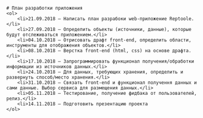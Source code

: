     # План разработки приложения
    <ol>
        <li>21.09.2018 — Написать план разрабоки web-приложение Reptoole.</li>
        <li>27.09.2018 — Определить объекты (источники, данные), которые будут отслеживаться приложением.</li>
        <li>04.10.2018 — Отрисовать драфт front-end, определить области, инструменты для отображения объектов.</li>
        <li>08.10.2018 — Верстка front-end (html, css) на основе драфта.</li>
        <li>17.10.2018 — Запрограммировать функционал получения/обработки информации из источников данных.</li>
        <li>24.10.2018 — Для данных, требующих хранения, определить и развернуть способ/место хранения.</li>
        <li>31.10.2018 — Связать front-end и функционал получення данных и сами данные. Выбор сервиса для размещения данных.</li>
        <li>05.11.2018 — Тестирование, получение фидбака от пользователей, релиз.</li>
        <li>14.11.2018 — Подготовить презентацию проекта
    </ol>
